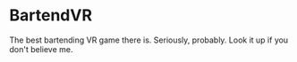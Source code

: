 # BartendVR
The best bartending VR game there is. Seriously, probably. Look it up if you don't believe me.
